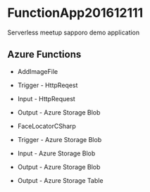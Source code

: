 # FunctionApp201612111

Serverless meetup sapporo demo application

## Azure Functions

* AddImageFile
 * Trigger - HttpReqest
 * Input - HttpRequest
 * Output - Azure Storage Blob

* FaceLocatorCSharp
 * Trigger - Azure Storage Blob
 * Input - Azure Storage Blob
 * Output - Azure Storage Blob
 * Output - Azure Storage Table

